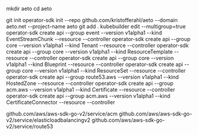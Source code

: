 mkdir aeto
cd aeto

git init
operator-sdk init --repo github.com/kristofferahl/aeto --domain aeto.net --project-name aeto
git add .
kubebuilder edit --multigroup=true
operator-sdk create api --group event --version v1alpha1 --kind EventStreamChunk --resource --controller
operator-sdk create api --group core --version v1alpha1 --kind Tenant --resource --controller
operator-sdk create api --group core --version v1alpha1 --kind ResourceTemplate --resource --controller
operator-sdk create api --group core --version v1alpha1 --kind Blueprint --resource --controller
operator-sdk create api --group core --version v1alpha1 --kind ResourceSet --resource --controller
operator-sdk create api --group route53.aws --version v1alpha1 --kind HostedZone --resource --controller
operator-sdk create api --group acm.aws --version v1alpha1 --kind Certificate --resource --controller
operator-sdk create api --group acm.aws --version v1alpha1 --kind CertificateConnector --resource --controller

github.com/aws/aws-sdk-go-v2/service/acm
github.com/aws/aws-sdk-go-v2/service/elasticloadbalancingv2
github.com/aws/aws-sdk-go-v2/service/route53
